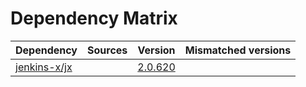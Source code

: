 # Dependency Matrix

Dependency | Sources | Version | Mismatched versions
---------- | ------- | ------- | -------------------
[jenkins-x/jx](https://github.com/jenkins-x/jx.git) |  | [2.0.620](https://github.com/jenkins-x/jx/releases/tag/v2.0.620) | 

